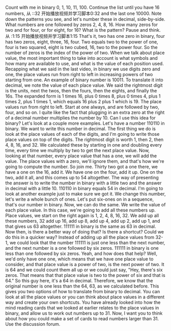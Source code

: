 Count with me in binary 0,
1, 10, 11, 100.
Continue the list until you have 16 numbers,
从 ::32 开始播放视频并学习脚本0:32
and the last one 10000.
Note down the patterns you see,
and let's number these in decimal, side-by-side.
What numbers are one followed by zeros 2, 4, 8, 16.
How many zeros for two and for four,
or for eight, for 16?
What is the pattern? Pause and think.
从 :1:15 开始播放视频并学习脚本1:15
That's it, two has one zero in binary,
four has two zeros,
eight, three, 16, four.
Two equals two to the power of one,
four is two squared,
eight is two cubed,
16, two to the power four.
So the number of zeros is the index of the power of two.
When we talk about place value,
the most important thing to take into account
is what symbols and how many are available to use,
and what is the value of each position used.
Recapping what we said in the last video,
in binary we use digits zero and one,
the place values run from right to
left in increasing powers of two starting from one.
An example of binary number is 10011.
To translate it into decimal,
we note the value of each place value.
We said the rightmost digit is the units, next the twos,
then the fours, then the eights,
and finally the 16s.
The expanded form is 1 times 16,
plus 0 times 8, plus 0 times 4,
plus 1 times 2,
plus 1 times 1,
which equals 16 plus 2 plus 1 which is 19.
The place values run from right to left.
Start at one always,
and are followed by two, four, and so on.
I quite like the fact that plugging in an extra zero
at the right of a decimal number
multiplies the number by 10.
Can I use this idea for binary?
Let's look at a couple more examples.
Let's have a number 110110 in binary.
We want to write this number in decimal.
The first thing we do is look at
the place values of each of the digits,
and I'm going to write those place values
on top of the digits.
The rightmost digit is worth 1,
then 2, then 4,
8, 16, and 32.
We calculated these by starting in
one and doubling every time,
every time we multiply by
two to get the next place value.
Now, looking at that number,
every place value that has a one,
we will add the value.
The place values with a zero,
we'll ignore them, and that's how we're
going to compute the number. So join me.
Thirty two got a one there,
we have a one on the 16, add it.
We have one on the four, add it up.
One on the two, add it all,
and this comes up to 54 altogether.
The way of presenting the answer is to
write the number in binary with
a little two and the answer in decimal with a little 10.
110110 in binary equals 54 in decimal.
I'm going to look at another example
just to make sure we got it.
We change this number,
let's write a whole bunch of ones.
Let's put six-ones on in a sequence,
that's our number in binary.
Now, we can do the same.
We write the value of each place value.
In this case, we're going to add all these numbers up.
Place values, we start on the right again is 1,
2, 4, 8, 16, 32.
We add up all these numbers,
32 add up 16, add up 8,
add up 4, add up 2, add up 1,
and that gives us 63 altogether.
111111 in binary is the same as 63 in decimal.
Now then, is there a better way of doing that?
Is there a shortcut?
Could we do this in a quicker way?
Instead of adding up all the place values from 32-1,
we could look that the number
111111 is just one less than the next number,
and the next number is a one followed by six zeros.
111111 in binary is one
less than one followed by six zeros.
Yeah, and how does that help?
Well, we'd only have one one,
which means that we have one place value to consider,
and that place value is a power of two,
is the next power of two.
It is 64 and
we could count them all up or we could just say,
"Hey, there's six zeros.
That means that that place value is two to
the power of six and that is 64."
So this guy here,
it's a 64 in decimal.
Therefore, we know that
the original number is one less than the 64,
63, as we calculated before.
This gives you two options of how to
translate from binary to decimal.
You can look at all the place values
or you can think about
place values in a different way
and create your own shortcuts.
You have already looked into how the mind reading
cards that we looked at earlier
relates to the place values in binary,
and allow us to work out numbers up to 31.
Now, I want you to think about how you could make a set
of cards to read numbers larger than 31.
Use the discussion forum.
